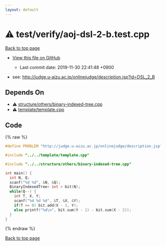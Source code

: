 ```yaml
---
layout: default
---
```


<!-- mathjax config similar to math.stackexchange -->
<script type="text/javascript" async
  src="https://cdnjs.cloudflare.com/ajax/libs/mathjax/2.7.5/MathJax.js?config=TeX-MML-AM_CHTML">
</script>
<script type="text/x-mathjax-config">
  MathJax.Hub.Config({
    TeX: { equationNumbers: { autoNumber: "AMS" }},
    tex2jax: {
      inlineMath: [ ['$','$'] ],
      processEscapes: true
    },
    "HTML-CSS": { matchFontHeight: false },
    displayAlign: "left",
    displayIndent: "2em"
  });
</script>

<script type="text/javascript" src="https://cdnjs.cloudflare.com/ajax/libs/jquery/3.4.1/jquery.min.js"></script>
<script src="https://cdn.jsdelivr.net/npm/jquery-balloon-js@1.1.2/jquery.balloon.min.js" integrity="sha256-ZEYs9VrgAeNuPvs15E39OsyOJaIkXEEt10fzxJ20+2I=" crossorigin="anonymous"></script>
<script type="text/javascript" src="../../../assets/js/copy-button.js"></script>
<link rel="stylesheet" href="../../../assets/css/copy-button.css" />


# :warning: test/verify/aoj-dsl-2-b.test.cpp
<a href="../../../index.html">Back to top page</a>

* <a href="{{ site.github.repository_url }}/blob/master/test/verify/aoj-dsl-2-b.test.cpp">View this file on GitHub</a>
    - Last commit date: 2019-11-30 22:41:48 +0900


* see: <a href="http://judge.u-aizu.ac.jp/onlinejudge/description.jsp?id=DSL_2_B">http://judge.u-aizu.ac.jp/onlinejudge/description.jsp?id=DSL_2_B</a>


## Depends On
* :warning: <a href="../../../library/structure/others/binary-indexed-tree.cpp.html">structure/others/binary-indexed-tree.cpp</a>
* :warning: <a href="../../../library/template/template.cpp.html">template/template.cpp</a>


## Code
{% raw %}
```cpp
#define PROBLEM "http://judge.u-aizu.ac.jp/onlinejudge/description.jsp?id=DSL_2_B"

#include "../../template/template.cpp"

#include "../../structure/others/binary-indexed-tree.cpp"

int main() {
  int N, Q;
  scanf("%d %d", &N, &Q);
  BinaryIndexedTree< int > bit(N);
  while(Q--) {
    int T, X, Y;
    scanf("%d %d %d", &T, &X, &Y);
    if(T == 0) bit.add(X - 1, Y);
    else printf("%d\n", bit.sum(Y - 1) - bit.sum(X - 2));
  }
}

```
{% endraw %}

<a href="../../../index.html">Back to top page</a>

